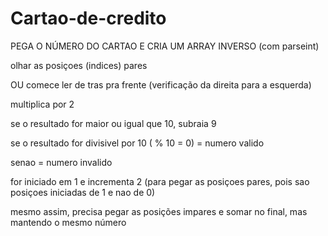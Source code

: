 # Cartao-de-credito

PEGA O NÚMERO DO CARTAO E CRIA UM ARRAY INVERSO (com parseint)

olhar as posiçoes (indices) pares 

OU comece ler de tras pra frente  (verificação da direita para a esquerda)

multiplica por 2 

se o resultado for maior ou igual que 10, subraia 9

se o resultado for divisivel por 10 ( % 10 = 0) = numero valido

senao = numero invalido


for iniciado em 1 e incrementa 2 (para pegar as posiçoes pares, pois sao posiçoes iniciadas de 1 e nao de 0)

mesmo assim, precisa pegar as posições impares e somar no final, mas mantendo o mesmo número
